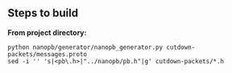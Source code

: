 ## Steps to build


__From project directory:__
```
python nanopb/generator/nanopb_generator.py cutdown-packets/messages.proto
sed -i '' 's|<pb\.h>|"../nanopb/pb.h"|g' cutdown-packets/*.h
```
